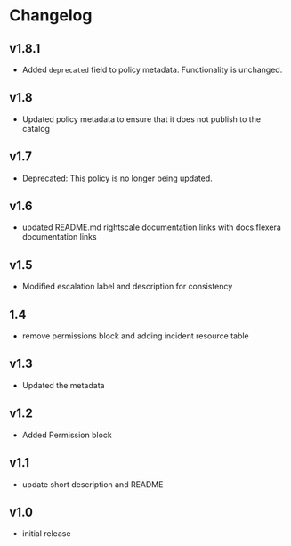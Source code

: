 # Changelog

## v1.8.1

- Added `deprecated` field to policy metadata. Functionality is unchanged.

## v1.8

- Updated policy metadata to ensure that it does not publish to the catalog

## v1.7

- Deprecated: This policy is no longer being updated.

## v1.6

- updated README.md rightscale documentation links with docs.flexera documentation links

## v1.5

- Modified escalation label and description for consistency

## 1.4

- remove permissions block and adding incident resource table

## v1.3

- Updated the metadata

## v1.2

- Added Permission block

## v1.1

- update short description and README

## v1.0

- initial release

